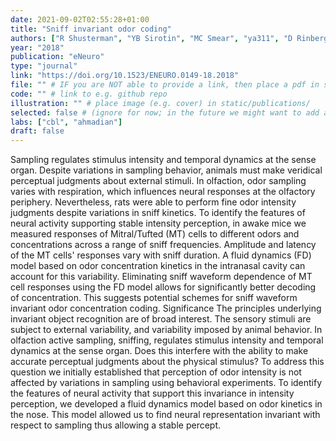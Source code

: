 ```yaml
---
date: 2021-09-02T02:55:28+01:00
title: "Sniff invariant odor coding"
authors: ["R Shusterman", "YB Sirotin", "MC Smear", "ya311", "D Rinberg"]
year: "2018"
publication: "eNeuro"
type: "journal"
link: "https://doi.org/10.1523/ENEURO.0149-18.2018"
file: "" # IF you are NOT able to provide a link, then place a pdf in static/publications/ and write the filename here (e.g. "hennequin-neuron-2018.pdf") 
code: "" # link to e.g. github repo
illustration: "" # place image (e.g. cover) in static/publications/
selected: false # (ignore for now; in the future we might want to add a "Selected publications" section)
labs: ["cbl", "ahmadian"]
draft: false
---
```


Sampling regulates stimulus intensity and temporal dynamics at the sense organ. Despite variations in sampling behavior, animals must make veridical perceptual judgments about external stimuli. In olfaction, odor sampling varies with respiration, which influences neural responses at the olfactory periphery. Nevertheless, rats were able to perform fine odor intensity judgments despite variations in sniff kinetics. To identify the features of neural activity supporting stable intensity perception, in awake mice we measured responses of Mitral/Tufted (MT) cells to different odors and concentrations across a range of sniff frequencies. Amplitude and latency of the MT cells' responses vary with sniff duration. A fluid dynamics (FD) model based on odor concentration kinetics in the intranasal cavity can account for this variability. Eliminating sniff waveform dependence of MT cell responses using the FD model allows for significantly better decoding of concentration. This suggests potential schemes for sniff waveform invariant odor concentration coding. Significance The principles underlying invariant object recognition are of broad interest. The sensory stimuli are subject to external variability, and variability imposed by animal behavior. In olfaction active sampling, sniffing, regulates stimulus intensity and temporal dynamics at the sense organ. Does this interfere with the ability to make accurate perceptual judgments about the physical stimulus? To address this question we initially established that perception of odor intensity is not affected by variations in sampling using behavioral experiments. To identify the features of neural activity that support this invariance in intensity perception, we developed a fluid dynamics model based on odor kinetics in the nose. This model allowed us to find neural representation invariant with respect to sampling thus allowing a stable percept.
